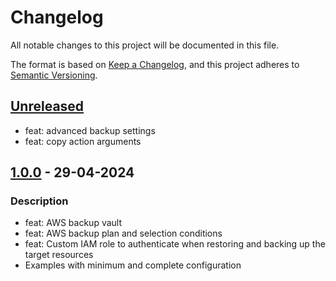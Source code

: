 # Changelog
All notable changes to this project will be documented in this file.

The format is based on [Keep a Changelog](https://keepachangelog.com/en/1.0.0/),
and this project adheres to [Semantic Versioning](https://semver.org/spec/v2.0.0.html).

## [Unreleased]
- feat: advanced backup settings
- feat: copy action arguments

## [1.0.0] - 29-04-2024
### Description
- feat: AWS backup vault
- feat: AWS backup plan and selection conditions
- feat: Custom IAM role to authenticate when restoring and backing up the target resources
- Examples with minimum and complete configuration

[Unreleased]: https://github.com/boldlink/terraform-aws-backup/compare/1.0.0...HEAD

[1.0.0]: https://github.com/boldlink/terraform-aws-backup/releases/tag/1.0.0
